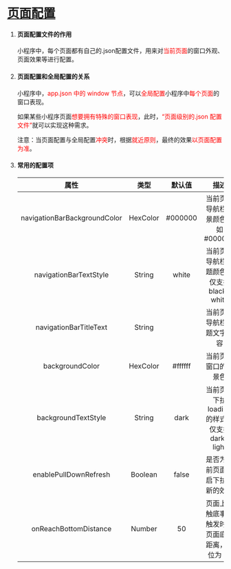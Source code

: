# [页面配置](https://developers.weixin.qq.com/miniprogram/dev/reference/configuration/page.html)

1. #### 页面配置文件的作用

   小程序中，每个页面都有自己的.json配置文件，用来对<font color="red">当前页面</font>的窗口外观、页面效果等进行配置。

2. #### 页面配置和全局配置的关系

   小程序中，<font color="red">app.json 中的 window 节点</font>，可以<font color="red">全局配置</font>小程序中<font color="red">每个页面</font>的窗口表现。

   如果某些小程序页面<font color="red">想要拥有特殊的窗口表现</font>，此时，<font color="red">“页面级别的.json 配置文件”</font>就可以实现这种需求。

   注意：当页面配置与全局配置<font color="red">冲突</font>时，根据<font color="red">就近原则</font>，最终的效果<font color="red">以页面配置为准</font>。

3. #### 常用的配置项

   |             属性             |   类型   | 默认值  |                       描述                       |
   | :--------------------------: | :------: | :-----: | :----------------------------------------------: |
   | navigationBarBackgroundColor | HexColor | #000000 |        当前页面导航栏背景颜色，如 #000000        |
   |    navigationBarTextStyle    |  String  |  white  |   当前页面导航栏标题颜色，仅支持black / white    |
   |    navigationBarTitleText    |  String  |         |            当前页面导航栏标题文字内容            |
   |       backgroundColor        | HexColor | #ffffff |               当前页面窗口的背景色               |
   |     backgroundTextStyle      |  String  |  dark   | 当前页面下拉 loading 的样式，仅支持 dark / light |
   |    enablePullDownRefresh     | Boolean  |  false  |         是否为当前页面开启下拉刷新的效果         |
   |    onReachBottomDistance     |  Number  |   50    | 页面上拉触底事件触发时距页面底部距离，单位为 px  |